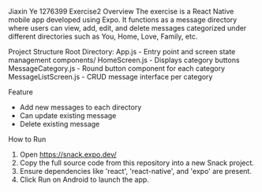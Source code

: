 Jiaxin Ye 1276399
Exercise2 Overview
The exercise is a React Native mobile app developed using Expo. It functions as a message directory where users can view, add, edit, and delete messages categorized under different directories such as You, Home, Love, Family, etc.

Project Structure
Root Directory:
App.js - Entry point and screen state management
components/
HomeScreen.js - Displays category buttons
MessageCategory.js - Round button component for each category
MessageListScreen.js - CRUD message interface per category

Feature
-	Add new messages to each directory
-	Can update existing message
-	Delete existing message


How to Run
1. Open https://snack.expo.dev/
2. Copy the full source code from this repository into a new Snack project.
3. Ensure dependencies like 'react', 'react-native', and 'expo' are present.
4. Click Run on Android to launch the app.

